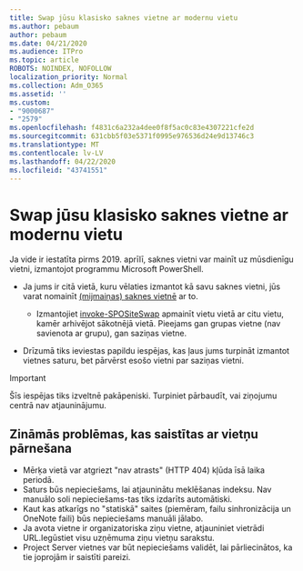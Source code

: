 ```yaml
---
title: Swap jūsu klasisko saknes vietne ar modernu vietu
ms.author: pebaum
author: pebaum
ms.date: 04/21/2020
ms.audience: ITPro
ms.topic: article
ROBOTS: NOINDEX, NOFOLLOW
localization_priority: Normal
ms.collection: Adm_O365
ms.assetid: ''
ms.custom:
- "9000687"
- "2579"
ms.openlocfilehash: f4831c6a232a4dee0f8f5ac0c83e4307221cfe2d
ms.sourcegitcommit: 631cbb5f03e5371f0995e976536d24e9d13746c3
ms.translationtype: MT
ms.contentlocale: lv-LV
ms.lasthandoff: 04/22/2020
ms.locfileid: "43741551"
---
```

# <a name="swap-your-classic-root-site-with-a-modern-site"></a>Swap jūsu klasisko saknes vietne ar modernu vietu

Ja vide ir iestatīta pirms 2019. aprīlī, saknes vietni var mainīt uz mūsdienīgu vietni, izmantojot programmu Microsoft PowerShell.

- Ja jums ir citā vietā, kuru vēlaties izmantot kā savu saknes vietni, jūs varat nomainīt [(mijmaiņas) saknes vietnē](https://docs.microsoft.com/sharepoint/modern-root-site) ar to. 
    - Izmantojiet [invoke-SPOSiteSwap](https://docs.microsoft.com/powershell/module/sharepoint-online/invoke-spositeswap?view=sharepoint-ps) apmainīt vietu vietā ar citu vietu, kamēr arhivējot sākotnējā vietā. Pieejams gan grupas vietne (nav savienota ar grupu), gan saziņas vietne. 

- Drīzumā tiks ieviestas papildu iespējas, kas ļaus jums turpināt izmantot vietnes saturu, bet pārvērst esošo vietni par saziņas vietni. 
>[!Important]
>Šīs iespējas tiks izveltnē pakāpeniski. Turpiniet pārbaudīt, vai ziņojumu centrā nav atjauninājumu. 

## <a name="known-issues-with-swapping-sites"></a>Zināmās problēmas, kas saistītas ar vietņu pārnešana

- Mērķa vietā var atgriezt "nav atrasts" (HTTP 404) kļūda īsā laika periodā.
- Saturs būs nepieciešams, lai atjauninātu meklēšanas indeksu. Nav manuālo soli nepieciešams-tas tiks izdarīts automātiski.
- Kaut kas atkarīgs no "statiskā" saites (piemēram, failu sinhronizācija un OneNote faili) būs nepieciešams manuāli jālabo.
- Ja avota vietne ir organizatoriska ziņu vietne, atjauniniet vietrādi URL.Iegūstiet visu uzņēmuma ziņu vietņu sarakstu.
- Project Server vietnes var būt nepieciešams validēt, lai pārliecinātos, ka tie joprojām ir saistīti pareizi.
